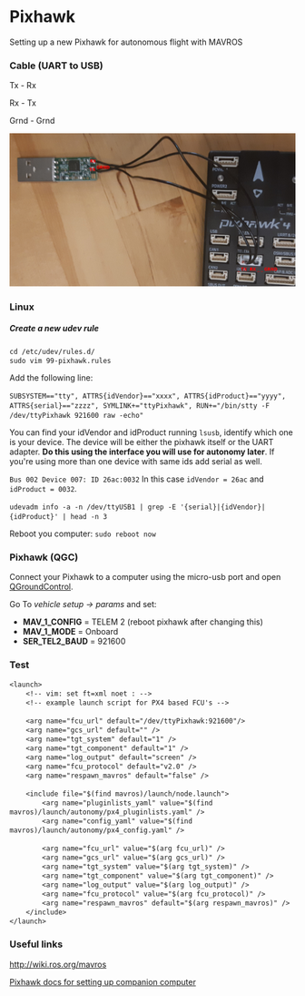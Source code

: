 # Pixhawk

Setting up a new Pixhawk for autonomous flight with MAVROS

### Cable (UART to USB)

Tx - Rx

Rx - Tx

Grnd - Grnd

![cables](../../../images/pixhawkUART.png)

### Linux

##### Create a new udev rule
```
cd /etc/udev/rules.d/
sudo vim 99-pixhawk.rules
```


Add the following line:

`
SUBSYSTEM=="tty", ATTRS{idVendor}=="xxxx", ATTRS{idProduct}=="yyyy", ATTRS{serial}=="zzzz", SYMLINK+="ttyPixhawk", RUN+="/bin/stty -F /dev/ttyPixhawk 921600 raw -echo"
`

You can find your idVendor and idProduct running `lsusb`, identify which one is your device.
The device will be either the pixhawk itself or the UART adapter. **Do this using the interface you will use for autonomy later**. If you're using more than one device with same ids add serial as well.

`
Bus 002 Device 007: ID 26ac:0032
`
In this case `idVendor = 26ac` and `idProduct = 0032`.

`udevadm info -a -n /dev/ttyUSB1 | grep -E '{serial}|{idVendor}|{idProduct}' | head -n 3`

Reboot you computer: `sudo reboot now`

### Pixhawk (QGC)

Connect your Pixhawk to a computer using the micro-usb port and open [QGroundControl](https://docs.qgroundcontrol.com/en/getting_started/download_and_install.html).

Go To *vehicle setup -> params* and set:

- **MAV_1_CONFIG** = TELEM 2 (reboot pixhawk after changing this)
- **MAV_1_MODE** = Onboard
- **SER_TEL2_BAUD** = 921600 

### Test

```
<launch>
	<!-- vim: set ft=xml noet : -->
	<!-- example launch script for PX4 based FCU's -->

	<arg name="fcu_url" default="/dev/ttyPixhawk:921600"/>
	<arg name="gcs_url" default="" />
	<arg name="tgt_system" default="1" />
	<arg name="tgt_component" default="1" />
	<arg name="log_output" default="screen" />
	<arg name="fcu_protocol" default="v2.0" />
	<arg name="respawn_mavros" default="false" />

	<include file="$(find mavros)/launch/node.launch">
		<arg name="pluginlists_yaml" value="$(find mavros)/launch/autonomy/px4_pluginlists.yaml" />
		<arg name="config_yaml" value="$(find mavros)/launch/autonomy/px4_config.yaml" />

		<arg name="fcu_url" value="$(arg fcu_url)" />
		<arg name="gcs_url" value="$(arg gcs_url)" />
		<arg name="tgt_system" value="$(arg tgt_system)" />
		<arg name="tgt_component" value="$(arg tgt_component)" />
		<arg name="log_output" value="$(arg log_output)" />
		<arg name="fcu_protocol" value="$(arg fcu_protocol)" />
		<arg name="respawn_mavros" default="$(arg respawn_mavros)" />
	</include>
</launch>
```

### Useful links

http://wiki.ros.org/mavros

[Pixhawk docs for setting up companion computer](https://dev.px4.io/v1.9.0/en/companion_computer/pixhawk_companion.html)
